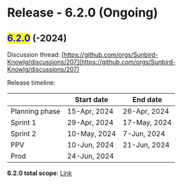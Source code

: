 # Release - 6.2.0 (Ongoing)

## <mark style="color:blue;">6.2.0</mark> (-2024)

Discussion thread: [https://github.com/orgs/Sunbird-Knowlg/discussions/207](https://github.com/orgs/Sunbird-Knowlg/discussions/207)

Release timeline:

|                | Start date   | End date     |
| -------------- | ------------ | ------------ |
| Planning phase | 15-Apr, 2024 | 26-Apr, 2024 |
| Sprint 1       | 29-Apr, 2024 | 17-May, 2024 |
| Sprint 2       | 10-May, 2024 | 7-Jun, 2024  |
| PPV            | 10-Jun, 2024 | 21-Jun, 2024 |
| Prod           | 24-Jun, 2024 |              |

**6.2.0 total scope**: [Link](https://project-sunbird.atlassian.net/issues/?filter=12944)

